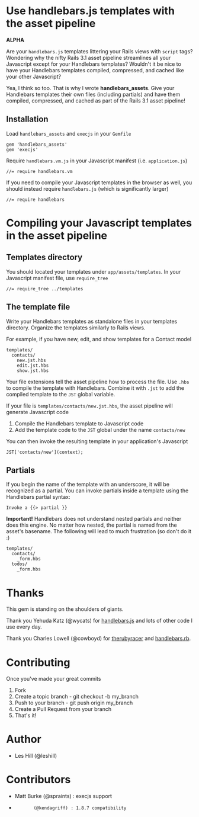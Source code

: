 # Use handlebars.js templates with the asset pipeline

**ALPHA**

Are your `handlebars.js` templates littering your Rails views with `script` tags? Wondering why the nifty Rails 3.1 asset pipeline streamlines all your Javascript except for your Handlebars templates? Wouldn't it be nice to have your Handlebars templates compiled, compressed, and cached like your other Javascript?

Yea, I think so too. That is why I wrote **handlebars_assets**. Give your Handlebars templates their own files (including partials) and have them compiled, compressed, and cached as part of the Rails 3.1 asset pipeline!

## Installation

Load `handlebars_assets` and `execjs` in your `Gemfile`

    gem 'handlebars_assets'
    gem 'execjs'

Require `handlebars.vm.js` in your Javascript manifest (i.e. `application.js`)

    //= require handlebars.vm

If you need to compile your Javascript templates in the browser as well, you should instead require `handlebars.js` (which is significantly larger)

    //= require handlebars

# Compiling your Javascript templates in the asset pipeline

## Templates directory

You should located your templates under `app/assets/templates`. In your Javascript manifest file, use `require_tree`

    //= require_tree ../templates

## The template file

Write your Handlebars templates as standalone files in your templates directory. Organize the templates similarly to Rails views.

For example, if you have new, edit, and show templates for a Contact model

    templates/
      contacts/
        new.jst.hbs
        edit.jst.hbs
        show.jst.hbs

Your file extensions tell the asset pipeline how to process the file. Use `.hbs` to compile the template with Handlebars. Combine it with `.jst` to add the compiled template to the `JST` global variable.

If your file is `templates/contacts/new.jst.hbs`, the asset pipeline will generate Javascript code

1. Compile the Handlebars template to Javascript code
1. Add the template code to the `JST` global under the name `contacts/new`

You can then invoke the resulting template in your application's Javascript

    JST['contacts/new'](context);

## Partials

If you begin the name of the template with an underscore, it will be recognized as a partial. You can invoke partials inside a template using the Handlebars partial syntax:

    Invoke a {{> partial }}

**Important!** Handlebars does not understand nested partials and neither does this engine. No matter how nested, the partial is named from the asset's basename. The following will lead to much frustration (so don't do it :)

    templates/
      contacts/
        _form.hbs
      todos/
        _form.hbs

# Thanks

This gem is standing on the shoulders of giants.

Thank you Yehuda Katz (@wycats) for [handlebars.js](https://github.com/wycats/handlebars.js) and lots of other code I use every day.

Thank you Charles Lowell (@cowboyd) for [therubyracer](https://github.com/cowboyd/therubyracer) and [handlebars.rb](https://github.com/cowboyd/handlebars.rb).

# Contributing

Once you've made your great commits

1. Fork
1. Create a topic branch - git checkout -b my_branch
1. Push to your branch - git push origin my_branch
1. Create a Pull Request from your branch
1. That's it!

# Author

* Les Hill (@leshill)

# Contributors

* Matt Burke (@spraints)   : execjs support
*            (@kendagriff) : 1.8.7 compatibility
